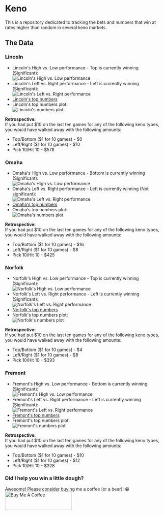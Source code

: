 # Keno  

This is a repository dedicated to tracking the bets and numbers that win at rates higher than random in several keno markets.

## The Data  

### Lincoln  

 - Lincoln's High vs. Low performance - Top is currently winning (Significant):  
 ![Lincoln's High vs. Low performance](https://github.com/azdaly/Keno/blob/main/data/output/lincoln_top_vs_bottom.png)
 - Lincoln's Left vs. Right performance - Left is currently winning (Significant):  
 ![Lincoln's Left vs. Right performance](https://github.com/azdaly/Keno/blob/main/data/output/lincoln_left_vs_right.png)
 - [Lincoln's top numbers](https://github.com/azdaly/Keno/blob/main/data/output/Lincoln_top_numbers.txt)
 - Lincoln's top numbers plot:  
 ![Lincoln's numbers plot](https://github.com/azdaly/Keno/blob/main/data/output/lincoln_top_numbers.png)

 **Retrospective:**  
 If you had put $10 on the last ten games for any of the following keno types, you would have walked away with the following amounts:
  - Top/Bottom ($1 for 10 games) - $0
  - Left/Right ($1 for 10 games) - $10
  - Pick 10/Hit 10 - $578

### Omaha  

 - Omaha's High vs. Low performance - Bottom is currently winning (Significant):  
 ![Omaha's High vs. Low performance](https://github.com/azdaly/Keno/blob/main/data/output/omaha_top_vs_bottom.png)
 - Omaha's Left vs. Right performance - Left is currently winning (Not significant):  
 ![Omaha's Left vs. Right performance](https://github.com/azdaly/Keno/blob/main/data/output/omaha_left_vs_right.png)
 - [Omaha's top numbers](https://github.com/azdaly/Keno/blob/main/data/output/Omaha_top_numbers.txt)
 - Omaha's top numbers plot:  
 ![Omaha's numbers plot](https://github.com/azdaly/Keno/blob/main/data/output/omaha_top_numbers.png)

 **Retrospective:**  
 If you had put $10 on the last ten games for any of the following keno types, you would have walked away with the following amounts:
  - Top/Bottom ($1 for 10 games) - $16
  - Left/Right ($1 for 10 games) - $8
  - Pick 10/Hit 10 - $425

### Norfolk  

 - Norfolk's High vs. Low performance - Top is currently winning (Significant):  
 ![Norfolk's High vs. Low performance](https://github.com/azdaly/Keno/blob/main/data/output/norfolk_top_vs_bottom.png)
 - Norfolk's Left vs. Right performance - Left is currently winning (Significant):  
 ![Norfolk's Left vs. Right performance](https://github.com/azdaly/Keno/blob/main/data/output/norfolk_left_vs_right.png)
 - [Norfolk's top numbers](https://github.com/azdaly/Keno/blob/main/data/output/Norfolk_top_numbers.txt)
 - Norfolk's top numbers plot:  
 ![Norfolk's numbers plot](https://github.com/azdaly/Keno/blob/main/data/output/norfolk_top_numbers.png)

 **Retrospective:**  
 If you had put $10 on the last ten games for any of the following keno types, you would have walked away with the following amounts:
  - Top/Bottom ($1 for 10 games) - $4
  - Left/Right ($1 for 10 games) - $8
  - Pick 10/Hit 10 - $393

### Fremont  

 - Fremont's High vs. Low performance - Bottom is currently winning (Significant):  
 ![Fremont's High vs. Low performance](https://github.com/azdaly/Keno/blob/main/data/output/fremont_top_vs_bottom.png)
 - Fremont's Left vs. Right performance - Left is currently winning (Significant):   
 ![Fremont's Left vs. Right performance](https://github.com/azdaly/Keno/blob/main/data/output/fremont_left_vs_right.png)
 - [Fremont's top numbers](https://github.com/azdaly/Keno/blob/main/data/output/Fremont_top_numbers.txt)
 - Fremont's top numbers plot:  
 ![Fremont's numbers plot](https://github.com/azdaly/Keno/blob/main/data/output/fremont_top_numbers.png)

 **Retrospective:**  
 If you had put $10 on the last ten games for any of the following keno types, you would have walked away with the following amounts:
  - Top/Bottom ($1 for 10 games) - $10
  - Left/Right ($1 for 10 games) - $12
  - Pick 10/Hit 10 - $328

### Did I help you win a little dough?  

Awesome! Please consider buying me a coffee (or a beer)! 😁  
<a href="https://www.buymeacoffee.com/azdaly" target="_blank"><img src="https://cdn.buymeacoffee.com/buttons/v2/default-black.png" alt="Buy Me A Coffee" style="height: 60px !important;width: 217px !important;" ></a>
